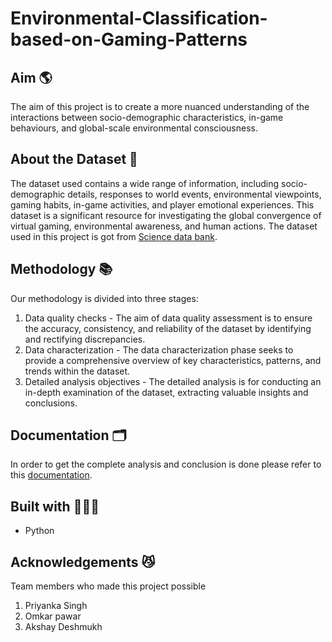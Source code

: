 # Environmental-Classification-based-on-Gaming-Patterns

## Aim 🌎
The aim of this project is to create a more nuanced understanding of the interactions between socio-demographic characteristics, in-game behaviours, and global-scale environmental consciousness. 

## About the Dataset 🐣
The dataset used contains a wide range of information, including socio-demographic details, responses to world events, environmental viewpoints, gaming habits, in-game activities, and player emotional experiences. This dataset is a significant resource for investigating the global convergence of virtual gaming, environmental awareness, and human actions. 
The dataset used in this project is got from [Science data bank](https://www.scidb.cn/en/detail?dataSetId=cb5d36cce29f4e5695a586c9b85d04b6).

## Methodology 📚
Our methodology is divided into three stages: 
  1. Data quality checks - The aim of data quality assessment is to ensure the accuracy, consistency, and reliability of the dataset by identifying and rectifying discrepancies.
  2. Data characterization - The data characterization phase seeks to provide a comprehensive overview of key characteristics, patterns, and trends within the dataset.
  3. Detailed analysis objectives -  The detailed analysis is for conducting an in-depth examination of the dataset, extracting valuable insights and conclusions.

## Documentation 🗂️
In order to get the complete analysis and conclusion is done please refer to this [documentation](https://github.com/SathyasriS27/Environmental-Classification-based-on-Gaming-Patterns/blob/main/Group%2B27_Coursework%2B1_Report-1.pdf). 

## Built with 👷🏻‍♀️
* Python

## Acknowledgements 😼
Team members who made this project possible 
1. Priyanka Singh
2. Omkar pawar
3. Akshay Deshmukh
